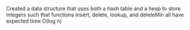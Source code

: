 Created a data structure that uses both a hash table and a heap to store integers
such that functions insert, delete, lookup, and deleteMin all have expected time O(log n)
